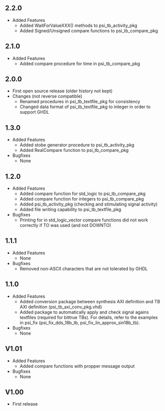 ## 2.2.0

* Added Features
  * Added WaitForValueXXX() methods to psi\_tb\_activity\_pkg
  * Added Signed/Unsigned compare functions to psi\_tb\_compare\_pkg

## 2.1.0

* Added Features
  * Added compare procedure for time in psi\_tb\_compare\_pkg

## 2.0.0

* First open source release (older history not kept)
* Changes (not reverse compatible)
  * Renamed procedures in psi\_tb\_textfile\_pkg for consistency
  * Changed data format of psi\_tb\_textfile\_pkg to integer in order to support GHDL

## 1.3.0

* Added Features
  * Added stobe generator procedure to psi\_tb\_activity\_pkg
  * Added RealCompare function to psi\_tb\_compare\_pkg
* Bugfixes
  * None

## 1.2.0

* Added Features
  * Added compare function for std\_logic to psi\_tb\_compare\_pkg
  * Added compare function for integers to psi\_tb\_compare\_pkg
  * Added psi\_tb\_activity\_pkg (checking and stimulating signal activity)
  * Added file writing capability to psi\_tb\_textfile\_pkg
* Bugfixes
  * Printing for in std\_logic\_vector compare functions did not work correctly if TO was used (and not DOWNTO)

## 1.1.1

* Added Features
  * None
* Bugfixes
  * Removed non-ASCII characters that are not tolerated by GHDL

## 1.1.0

* Added Features
  * Added conversion package between synthesis AXI definition and TB AXI definition (psi\_tb\_axi\_conv\_pkg.vhd)
  * Added package to automatically apply and check signal agains textfiles (required for bittrue TBs). For details, refer to the examples in psi\_fix (psi\_fix\_dds\_18b\_tb, psi\_fix\_lin\_approx\_sin18b\_tb).
* Bugfixes
  * None

## V1.01

* Added Features
  * Added compare functions with propper message output
* Bugfixes
  * None

## V1.00
* First release